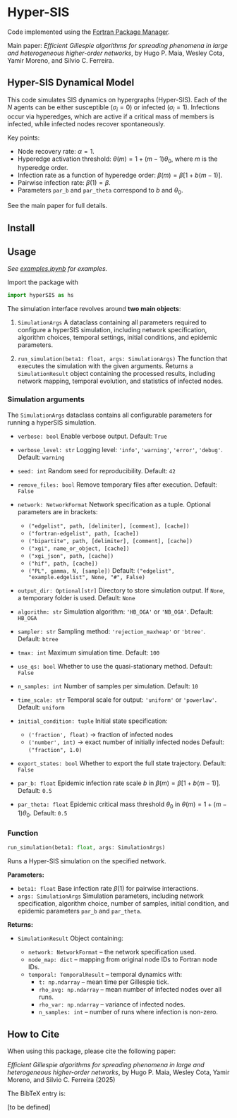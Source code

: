# Hyper-SIS

Code implemented using the [Fortran Package Manager](https://fpm.fortran-lang.org/).

Main paper: *Efficient Gillespie algorithms for spreading phenomena in large and heterogeneous higher-order networks*, by Hugo P. Maia, Wesley Cota, Yamir Moreno, and Silvio C. Ferreira.

## Hyper-SIS Dynamical Model

This code simulates SIS dynamics on hypergraphs (Hyper-SIS). Each of the $N$ agents can be either susceptible ($\sigma_i = 0$) or infected ($\sigma_i = 1$). Infections occur via hyperedges, which are active if a critical mass of members is infected, while infected nodes recover spontaneously.

Key points:

- Node recovery rate: $\alpha = 1$.
- Hyperedge activation threshold: $\theta(m) = 1 + (m-1)\theta_0$, where $m$ is the hyperedge order.
- Infection rate as a function of hyperedge order: $\beta(m) = \beta[1 + b(m-1)]$.
- Pairwise infection rate: $\beta(1) = \beta$.
- Parameters `par_b` and `par_theta` correspond to $b$ and $\theta_0$.

See the main paper for full details.

## Install



## Usage

*See [examples.ipynb](https://github.com/gisc-ufv/hyperSIS/blob/main/examples.ipynb) for examples.*

Import the package with

```python
import hyperSIS as hs
```

The simulation interface revolves around **two main objects**:

1. `SimulationArgs`
   A dataclass containing all parameters required to configure a hyperSIS simulation, including network specification, algorithm choices, temporal settings, initial conditions, and epidemic parameters.

2. `run_simulation(beta1: float, args: SimulationArgs)`
   The function that executes the simulation with the given arguments. Returns a `SimulationResult` object containing the processed results, including network mapping, temporal evolution, and statistics of infected nodes.

### Simulation arguments

The `SimulationArgs` dataclass contains all configurable parameters for running a hyperSIS simulation.

- `verbose: bool`
  Enable verbose output.
  Default: `True`

- `verbose_level: str`
  Logging level: `'info'`, `'warning'`, `'error'`, `'debug'`.
  Default: `warning`

- `seed: int`
  Random seed for reproducibility.
  Default: `42`

- `remove_files: bool`
  Remove temporary files after execution.
  Default: `False`

- `network: NetworkFormat`
  Network specification as a tuple. Optional parameters are in brackets:
  - `("edgelist", path, [delimiter], [comment], [cache])`
  - `("fortran-edgelist", path, [cache])`
  - `("bipartite", path, [delimiter], [comment], [cache])`
  - `("xgi", name_or_object, [cache])`
  - `("xgi_json", path, [cache])`
  - `("hif", path, [cache])`
  - `("PL", gamma, N, [sample])`
  Default: `("edgelist", "example.edgelist", None, "#", False)`

- `output_dir: Optional[str]`
  Directory to store simulation output. If `None`, a temporary folder is used.
  Default: `None`

- `algorithm: str`
  Simulation algorithm: `'HB_OGA'` or `'NB_OGA'`.
  Default: `HB_OGA`

- `sampler: str`
  Sampling method: `'rejection_maxheap'` or `'btree'`.
  Default: `btree`

- `tmax: int`
  Maximum simulation time.
  Default: `100`

- `use_qs: bool`
  Whether to use the quasi-stationary method.
  Default: `False`

- `n_samples: int`
  Number of samples per simulation.
  Default: `10`

- `time_scale: str`
  Temporal scale for output: `'uniform'` or `'powerlaw'`.
  Default: `uniform`

- `initial_condition: tuple`
  Initial state specification:
  - `('fraction', float)` → fraction of infected nodes
  - `('number', int)` → exact number of initially infected nodes
  Default: `("fraction", 1.0)`

- `export_states: bool`
  Whether to export the full state trajectory.
  Default: `False`

- `par_b: float`
  Epidemic infection rate scale $b$ in $\beta(m) = \beta[1 + b(m-1)]$.
  Default: `0.5`

- `par_theta: float`
  Epidemic critical mass threshold $\theta_0$ in $\theta(m) = 1 + (m-1)\theta_0$.
  Default: `0.5`

### Function

```python
run_simulation(beta1: float, args: SimulationArgs)
```

Runs a Hyper-SIS simulation on the specified network.

**Parameters:**

- `beta1: float`
  Base infection rate $\beta(1)$ for pairwise interactions.
- `args: SimulationArgs`
  Simulation parameters, including network specification, algorithm choice, number of samples, initial condition, and epidemic parameters `par_b` and `par_theta`.

**Returns:**

- `SimulationResult`
  Object containing:

  - `network: NetworkFormat` – the network specification used.
  - `node_map: dict` – mapping from original node IDs to Fortran node IDs.
  - `temporal: TemporalResult` – temporal dynamics with:
    - `t: np.ndarray` – mean time per Gillespie tick.
    - `rho_avg: np.ndarray` – mean number of infected nodes over all runs.
    - `rho_var: np.ndarray` – variance of infected nodes.
    - `n_samples: int` – number of runs where infection is non-zero.

## How to Cite

When using this package, please cite the following paper:

*Efficient Gillespie algorithms for spreading phenomena in large and heterogeneous higher-order networks*, by Hugo P. Maia, Wesley Cota, Yamir Moreno, and Silvio C. Ferreira (2025)

The BibTeX entry is:

[to be defined]
